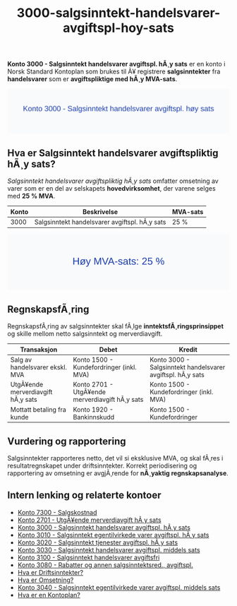 ﻿---
title: "3000-salgsinntekt-handelsvarer-avgiftspl-hoy-sats"
meta_title: "3000-salgsinntekt-handelsvarer-avgiftspl-hoy-sats"
meta_description: "**Konto 3000 - Salgsinntekt handelsvarer avgiftspl. hÃ¸y sats** er en konto i Norsk Standard Kontoplan som brukes til Ã¥ registrere **salgsinntekter** fra **han..."
slug: 3000-salgsinntekt-handelsvarer-avgiftspl-hoy-sats
type: blog
layout: pages/single
---

**Konto 3000 - Salgsinntekt handelsvarer avgiftspl. hÃ¸y sats** er en konto i Norsk Standard Kontoplan som brukes til Ã¥ registrere **salgsinntekter** fra **handelsvarer** som er **avgiftspliktige med hÃ¸y MVA-sats**.

![Illustrasjon av konto 3000 Salgsinntekt handelsvarer avgiftspl. hÃ¸y sats](3000-salgsinntekt-handelsvarer-avgiftspl-hoy-sats-image.svg)

## Hva er Salgsinntekt handelsvarer avgiftspliktig hÃ¸y sats?

*Salgsinntekt handelsvarer avgiftspliktig hÃ¸y sats* omfatter omsetning av varer som er en del av selskapets **hovedvirksomhet**, der varene selges med **25 % MVA**.

| Konto | Beskrivelse                                            | MVA-sats |
|-------|--------------------------------------------------------|----------|
| 3000  | Salgsinntekt handelsvarer avgiftspl. hÃ¸y sats          | 25 %     |

![HÃ¸y MVA-sats 25 %](3000-mva-hoy-sats.svg)

## RegnskapsfÃ¸ring

RegnskapsfÃ¸ring av salgsinntekter skal fÃ¸lge **inntektsfÃ¸ringsprinsippet** og skille mellom netto salgsinntekt og merverdiavgift.

| Transaksjon                                 | Debet                                            | Kredit                                               |
|---------------------------------------------|--------------------------------------------------|------------------------------------------------------|
| Salg av handelsvarer ekskl. MVA             | Konto 1500 - Kundefordringer (inkl. MVA)          | Konto 3000 - Salgsinntekt handelsvarer avgiftspl. hÃ¸y sats |
| UtgÃ¥ende merverdiavgift hÃ¸y sats            | Konto 2701 - UtgÃ¥ende merverdiavgift hÃ¸y sats     | Konto 1500 - Kundefordringer (inkl. MVA)             |
| Mottatt betaling fra kunde                  | Konto 1920 - Bankinnskudd                         | Konto 1500 - Kundefordringer                         |

## Vurdering og rapportering

Salgsinntekter rapporteres netto, det vil si eksklusive MVA, og skal fÃ¸res i resultatregnskapet under driftsinntekter. Korrekt periodisering og rapportering av omsetning er avgjÃ¸rende for **nÃ¸yaktig regnskapsanalyse**.

## Intern lenking og relaterte kontoer

* [Konto 7300 - Salgskostnad](/blogs/kontoplan/7300-salgskostnad "Konto 7300 - Salgskostnad")
* [Konto 2701 - UtgÃ¥ende merverdiavgift hÃ¸y sats](/blogs/kontoplan/2701-utgaende-merverdiavgift-hoy-sats "Konto 2701 - UtgÃ¥ende merverdiavgift hÃ¸y sats")
* [Konto 3000 - Salgsinntekt handelsvarer avgiftspl. hÃ¸y sats](/blogs/kontoplan/3000-salgsinntekt-handelsvarer-avgiftspl-hoy-sats "Konto 3000 - Salgsinntekt handelsvarer avgiftspl. hÃ¸y sats")
* [Konto 3010 - Salgsinntekt egentilvirkede varer avgiftspl. hÃ¸y sats](/blogs/kontoplan/3010-salgsinntekt-egentilvirkede-varer-avgiftspl-hoy-sats "Konto 3010 - Salgsinntekt egentilvirkede varer avgiftspl. hÃ¸y sats")
* [Konto 3020 - Salgsinntekt tjenester avgiftspl. hÃ¸y sats](/blogs/kontoplan/3020-salgsinntekt-tjenester-avgiftspl-hoy-sats "Konto 3020 - Salgsinntekt tjenester avgiftspl. hÃ¸y sats")
* [Konto 3030 - Salgsinntekt handelsvarer avgiftspl. middels sats](/blogs/kontoplan/3030-salgsinntekt-handelsvarer-avgiftspl-middels-sats "Konto 3030 - Salgsinntekt handelsvarer avgiftspl. middels sats")
* [Konto 3100 - Salgsinntekt handelsvarer avgiftsfri](/blogs/kontoplan/3100-salgsinntekt-handelsvarer-avgiftsfri "Konto 3100 - Salgsinntekt handelsvarer avgiftsfri")
* [Konto 3080 - Rabatter og annen salgsinntektsred., avgiftspl.](/blogs/kontoplan/3080-rabatter-og-annen-salgsinntektsred-avgiftspl "Konto 3080 - Rabatter og annen salgsinntektsred., avgiftspl.")
* [Hva er Driftsinntekter?](/blogs/regnskap/hva-er-driftsinntekter "Hva er Driftsinntekter? Komplett Guide til Driftsinntekter i Regnskap")
* [Hva er Omsetning?](/blogs/regnskap/hva-er-omsetning "Hva er Omsetning? Komplett Guide til Omsetning i Regnskap og Skatt")
* [Konto 3040 - Salgsinntekt egentilvirkede varer avgiftspl. middels sats](/blogs/kontoplan/3040-salgsinntekt-egentilvirkede-varer-avgiftspl-middels-sats "Konto 3040 - Salgsinntekt egentilvirkede varer avgiftspl. middels sats")
* [Hva er en Kontoplan?](/blogs/regnskap/hva-er-kontoplan "Hva er en Kontoplan? Komplett Guide til Kontoplaner i Norsk Regnskap")
